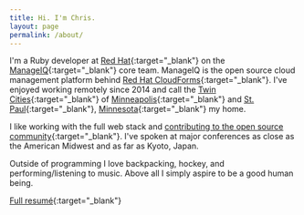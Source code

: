 ```yaml
---
title: Hi. I'm Chris.
layout: page
permalink: /about/
---
```


I'm a Ruby developer at [Red Hat][1]{:target="_blank"} on the [ManageIQ][2]{:target="_blank"} core team. ManageIQ
is the open source cloud management platform behind [Red Hat CloudForms][3]{:target="_blank"}.
I've enjoyed working remotely since 2014 and call the [Twin Cities][7]{:target="_blank"} of [Minneapolis][8]{:target="_blank"} and [St. Paul][9]{:target="_blank"}, [Minnesota][10]{:target="_blank"} my home.

I like working with the full web stack and [contributing to the open source
community][5]{:target="_blank"}. I've spoken at major conferences as close as
the American Midwest and as far as Kyoto, Japan.

Outside of programming I love backpacking, hockey, and
performing/listening to music. Above all I simply aspire to be a good human
being.

[Full resumé][6]{:target="_blank"}

[1]: http://www.redhat.com
[2]: http://manageiq.org
[3]: https://www.redhat.com/en/technologies/cloud-computing/cloudforms
[4]: http://manageiq.org/community/team/
[5]: https://github.com/chrisarcand
[6]: https://chrisarcand.com/CPA_resume.pdf
[7]: https://en.wikipedia.org/wiki/Minneapolis%E2%80%93Saint_Paul
[8]: https://en.wikipedia.org/wiki/Minneapolis
[9]: https://en.wikipedia.org/wiki/Saint_Paul,_Minnesota
[10]: https://en.wikipedia.org/wiki/Minnesota
